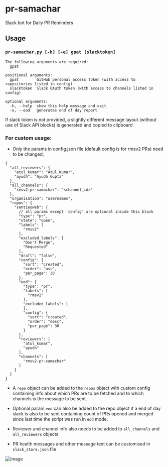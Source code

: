 # pr-samachar
Slack bot for Daily PR Reminders 


## Usage

### `pr-samachar.py [-h] [-e] gpat [slacktoken]`

```
The following arguments are required:
  gpat

positional arguments:
  gpat        GitHub personal access token (with access to repositories listed in config)
  slacktoken  Slack OAuth token (with access to channels listed in config)

optional arguments:
  -h, --help  show this help message and exit
  -e, --eod   generates end of day report
  ```
  

If slack token is not provided, a slightly different message layout (without use of Slack API blocks) is generated and copied to clipboard
  
### For custom usage:
- Only the params in config.json file (default config is for rmsv2 PRs) need to be changed; 
```
{
  "all_reviewers": {
    "atul_kumar": "Atul Kumar",
    "ayudh": "Ayudh Gupta"
  },
  "all_channels": {
    "rmsv2-pr-samachar": "<channel_id>"
  },
  "organisation": "usernames",
  "repos": {
    "sentieoweb": {
      // all params except 'config' are optional inside this block
      "type": "pr",
      "state": "open",
      "labels": [
        "rmsv2"
      ],
      "excluded_labels": [
        "Don't Merge",
        "Requested"
      ],
      "draft": "false",
      "config": {
        "sort": "created",
        "order": "asc",
        "per_page": 30
      },
      "eod": {
        "type": "pr",
        "labels": [
          "rmsv2"
        ],
        "excluded_labels": [
        ],
        "config": {
          "sort": "created",
          "order": "desc",
          "per_page": 30
        }
      },
      "reviewers": [
        "atul_kumar",
        "ayudh"
      ],
      "channels": [
        "rmsv2-pr-samachar"
      ]
    }
  }
}
```

- A `repo` object can be added to the `repos` object with custom config containing info about which PRs are to be fetched and to which channels is the message to be sent.

- Optional param `eod` can also be added to the repo object if a end of day slack is also to be sent containing count of PRs opened and merged since last time the script was run in `eod` mode.

- Reviewer and channel info also needs to be added to `all_channels` and `all_reviewers` objects

- PR health messages and other message text can be customised in `slack_store.json` file

![image](https://user-images.githubusercontent.com/70014439/122679016-c0ba3e80-d206-11eb-8a7a-0aa8559fd097.png)


